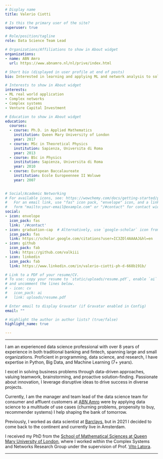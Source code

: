 ```yaml
---
# Display name
title: Valerio Ciotti

# Is this the primary user of the site?
superuser: true

# Role/position/tagline
role: Data Science Team Lead

# Organizations/Affiliations to show in About widget
organizations:
- name: ABN Amro
  url: https://www.abnamro.nl/nl/prive/index.html

# Short bio (displayed in user profile at end of posts)
bio: Interested in learning and applying ML and network analysis to solve (real) problems.

# Interests to show in About widget
interests:
- ML real world application
- Complex networks
- Complex systems
- Venture Capital Investment

# Education to show in About widget
education:
  courses:
  - course: Ph.D. in Applied Mathematics
    institution: Queen Mary University of London
    year: 2017
  - course: MSc in Theoretical Physics
    institution: Sapienza, Universita di Roma
    year: 2013
  - course: BSc in Physics
    institution: Sapienza, Universita di Roma
    year: 2010
  - course: European Baccalaureate
    institution: Ecole Europeennee II Woluwe
    year: 2007
    

# Social/Academic Networking
# For available icons, see: https://wowchemy.com/docs/getting-started/page-builder/#icons
#   For an email link, use "fas" icon pack, "envelope" icon, and a link in the
#   form "mailto:your-email@example.com" or "/#contact" for contact widget.
social:
- icon: envelope
  icon_pack: fas
  link: '/#contact'
- icon: graduation-cap  # Alternatively, use `google-scholar` icon from `ai` icon pack
  icon_pack: fas
  link: https://scholar.google.com/citations?user=IC3ZOl4AAAAJ&hl=en
- icon: github
  icon_pack: fab
  link: https://github.com/valkiii
- icon: linkedin
  icon_pack: fab
  link: https://www.linkedin.com/in/valerio-ciotti-ph-d-668b191b/

# Link to a PDF of your resume/CV.
# To use: copy your resume to `static/uploads/resume.pdf`, enable `ai` icons in `params.toml`, 
# and uncomment the lines below.
# - icon: cv
#   icon_pack: ai
#   link: uploads/resume.pdf

# Enter email to display Gravatar (if Gravatar enabled in Config)
email: ""

# Highlight the author in author lists? (true/false)
highlight_name: true

---
```


-----

I am an experienced data science professional with over 8 years of experience in both traditional banking and fintech, spanning large and small organizations. Proficient in programming, data science, and research, I have expertise in Python, Big Data, and Machine Learning (7+ years).

I excel in solving business problems through data-driven approaches, valuing teamwork, brainstorming, and proactive solution-finding. Passionate about innovation, I leverage disruptive ideas to drive success in diverse projects.

Currently, I am the manager and team lead of the data science team for consumer and affluent customers at [ABN Amro](https://www.abnamro.nl/nl/prive/index.html) were by applying data science to a multitude of use cases (churning problems, propensity to buy, recommender systems) I help shaping the bank of tomorrow. 

Previously, I worked as data scientist at [Barclays](https://www.barclays.co.uk), but in 2021 I decided to come back to the continent and currently live in Amsterdam. 

I received my PhD from the [School of Mathematical Sciences at Queen Mary University of London](https://www.qmul.ac.uk/maths/), where I worked within the Complex Systems and Networks Research Group under the supervision of Prof. [Vito Latora](https://scholar.google.co.uk/citations?user=jXTPa_AAAAAJ&hl=en). 
 
 -----